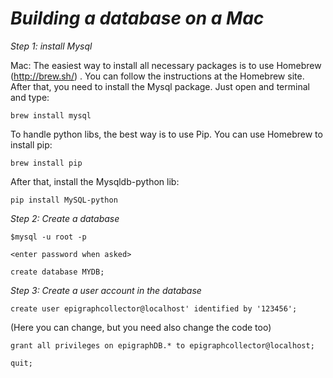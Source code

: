 *Building a database on a Mac*
====================

*Step 1: install Mysql*

Mac: The easiest way to install all necessary packages is to use Homebrew (http://brew.sh/) . You can follow the instructions at the Homebrew site. After that, you need to install the Mysql package. Just open and terminal and type: 

`brew install mysql`

To handle python libs, the best way is to use Pip. You can use Homebrew to install pip:

`brew install pip`

After that, install the Mysqldb-python lib:

`pip install MySQL-python`


*Step 2: Create a database* 

`$mysql -u root -p`

`<enter password when asked>`

`create database MYDB;`


*Step 3: Create a user account in the database*

`create user epigraphcollector@localhost' identified by '123456';`

(Here you can change, but you need also change the code too)

`grant all privileges on epigraphDB.* to epigraphcollector@localhost;`

`quit;`
